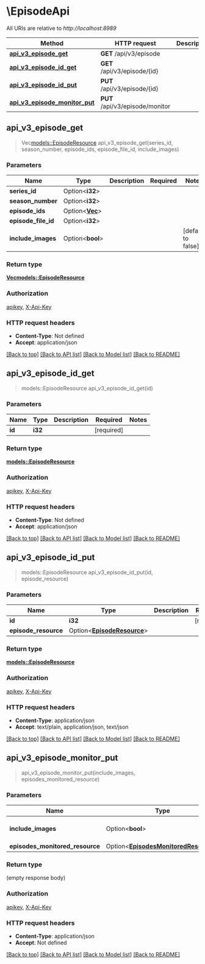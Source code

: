 # \EpisodeApi

All URIs are relative to *http://localhost:8989*

Method | HTTP request | Description
------------- | ------------- | -------------
[**api_v3_episode_get**](EpisodeApi.md#api_v3_episode_get) | **GET** /api/v3/episode | 
[**api_v3_episode_id_get**](EpisodeApi.md#api_v3_episode_id_get) | **GET** /api/v3/episode/{id} | 
[**api_v3_episode_id_put**](EpisodeApi.md#api_v3_episode_id_put) | **PUT** /api/v3/episode/{id} | 
[**api_v3_episode_monitor_put**](EpisodeApi.md#api_v3_episode_monitor_put) | **PUT** /api/v3/episode/monitor | 



## api_v3_episode_get

> Vec<models::EpisodeResource> api_v3_episode_get(series_id, season_number, episode_ids, episode_file_id, include_images)


### Parameters


Name | Type | Description  | Required | Notes
------------- | ------------- | ------------- | ------------- | -------------
**series_id** | Option<**i32**> |  |  |
**season_number** | Option<**i32**> |  |  |
**episode_ids** | Option<[**Vec<i32>**](i32.md)> |  |  |
**episode_file_id** | Option<**i32**> |  |  |
**include_images** | Option<**bool**> |  |  |[default to false]

### Return type

[**Vec<models::EpisodeResource>**](EpisodeResource.md)

### Authorization

[apikey](../README.md#apikey), [X-Api-Key](../README.md#X-Api-Key)

### HTTP request headers

- **Content-Type**: Not defined
- **Accept**: application/json

[[Back to top]](#) [[Back to API list]](../README.md#documentation-for-api-endpoints) [[Back to Model list]](../README.md#documentation-for-models) [[Back to README]](../README.md)


## api_v3_episode_id_get

> models::EpisodeResource api_v3_episode_id_get(id)


### Parameters


Name | Type | Description  | Required | Notes
------------- | ------------- | ------------- | ------------- | -------------
**id** | **i32** |  | [required] |

### Return type

[**models::EpisodeResource**](EpisodeResource.md)

### Authorization

[apikey](../README.md#apikey), [X-Api-Key](../README.md#X-Api-Key)

### HTTP request headers

- **Content-Type**: Not defined
- **Accept**: application/json

[[Back to top]](#) [[Back to API list]](../README.md#documentation-for-api-endpoints) [[Back to Model list]](../README.md#documentation-for-models) [[Back to README]](../README.md)


## api_v3_episode_id_put

> models::EpisodeResource api_v3_episode_id_put(id, episode_resource)


### Parameters


Name | Type | Description  | Required | Notes
------------- | ------------- | ------------- | ------------- | -------------
**id** | **i32** |  | [required] |
**episode_resource** | Option<[**EpisodeResource**](EpisodeResource.md)> |  |  |

### Return type

[**models::EpisodeResource**](EpisodeResource.md)

### Authorization

[apikey](../README.md#apikey), [X-Api-Key](../README.md#X-Api-Key)

### HTTP request headers

- **Content-Type**: application/json
- **Accept**: text/plain, application/json, text/json

[[Back to top]](#) [[Back to API list]](../README.md#documentation-for-api-endpoints) [[Back to Model list]](../README.md#documentation-for-models) [[Back to README]](../README.md)


## api_v3_episode_monitor_put

> api_v3_episode_monitor_put(include_images, episodes_monitored_resource)


### Parameters


Name | Type | Description  | Required | Notes
------------- | ------------- | ------------- | ------------- | -------------
**include_images** | Option<**bool**> |  |  |[default to false]
**episodes_monitored_resource** | Option<[**EpisodesMonitoredResource**](EpisodesMonitoredResource.md)> |  |  |

### Return type

 (empty response body)

### Authorization

[apikey](../README.md#apikey), [X-Api-Key](../README.md#X-Api-Key)

### HTTP request headers

- **Content-Type**: application/json
- **Accept**: Not defined

[[Back to top]](#) [[Back to API list]](../README.md#documentation-for-api-endpoints) [[Back to Model list]](../README.md#documentation-for-models) [[Back to README]](../README.md)

